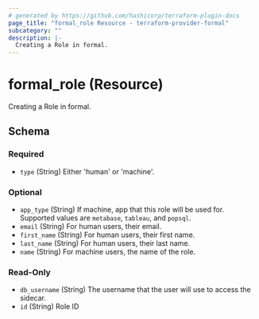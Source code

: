 ```yaml
---
# generated by https://github.com/hashicorp/terraform-plugin-docs
page_title: "formal_role Resource - terraform-provider-formal"
subcategory: ""
description: |-
  Creating a Role in formal.
---
```


# formal_role (Resource)

Creating a Role in formal.



<!-- schema generated by tfplugindocs -->
## Schema

### Required

- `type` (String) Either 'human' or 'machine'.

### Optional

- `app_type` (String) If machine, app that this role will be used for. Supported values are `metabase`, `tableau`, and `popsql`.
- `email` (String) For human users, their email.
- `first_name` (String) For human users, their first name.
- `last_name` (String) For human users, their last name.
- `name` (String) For machine users, the name of the role.

### Read-Only

- `db_username` (String) The username that the user will use to access the sidecar.
- `id` (String) Role ID


